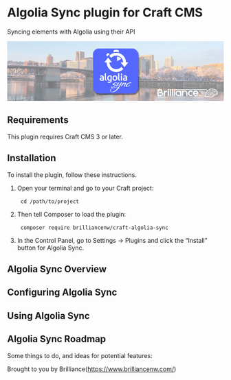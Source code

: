 # Algolia Sync plugin for Craft CMS

Syncing elements with Algolia using their API

![Screenshot](./docs/img/algolia-sync-banner.jpg)

## Requirements

This plugin requires Craft CMS 3 or later.

## Installation

To install the plugin, follow these instructions.

1. Open your terminal and go to your Craft project:

        cd /path/to/project

2. Then tell Composer to load the plugin:

        composer require brilliancenw/craft-algolia-sync

3. In the Control Panel, go to Settings → Plugins and click the “Install” button for Algolia Sync.

## Algolia Sync Overview



## Configuring Algolia Sync



## Using Algolia Sync



## Algolia Sync Roadmap

Some things to do, and ideas for potential features:


Brought to you by Brilliance(https://www.brilliancenw.com/)
